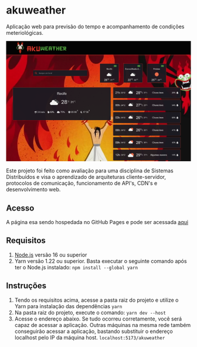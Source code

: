 # akuweather
Aplicação web para previsão do tempo e acompanhamento de condições meteriológicas.

![Tela Inicial](/page.png "akuweather")

Este projeto foi feito como avaliação para uma disciplina de Sistemas Distribuídos e visa o aprendizado de arquiteturas cliente-servidor, protocolos de comunicação, funcionamento de API's, CDN's e desenvolvimento web.

## Acesso
A página esa sendo hospedada no GitHub Pages e pode ser acessada [aqui](https://victoraury.github.io/akuweather/)

## Requisitos
1. [Node.js](https://nodejs.org/en/) versão 16 ou superior
2. Yarn versão 1.22 ou superior. Basta executar o seguinte comando após ter o Node.js instalado:
`npm install --global yarn`

## Instruções
1. Tendo os requisitos acima, acesse a pasta raiz do projeto e utilize o Yarn para instalação das dependências
`yarn`
2. Na pasta raiz do projeto, execute o comando:
`yarn dev --host`
3. Acesse o endereço abaixo. Se tudo ocorreu corretamente, você será capaz de acessar a aplicação. Outras máquinas na mesma rede também conseguirão acessar a aplicação, bastando substituir o endereço localhost pelo IP da máquina host.
`localhost:5173/akuweather`